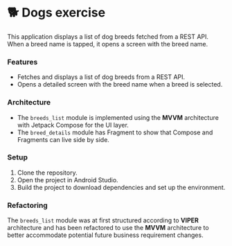 # 🐕 Dogs exercise

This application displays a list of dog breeds fetched from a REST API. When a breed name is tapped, it opens a screen with
the breed name.

### Features

- Fetches and displays a list of dog breeds from a REST API.
- Opens a detailed screen with the breed name when a breed is selected.

### Architecture

- The `breeds_list` module is implemented using the **MVVM** architecture with Jetpack Compose for the UI layer.
- The `breed_details` module has Fragment to show that Compose and Fragments can live side by side.

### Setup

1. Clone the repository.
2. Open the project in Android Studio.
3. Build the project to download dependencies and set up the environment.

### Refactoring

The `breeds_list` module was at first structured according to **VIPER** architecture and has been refactored to use the
**MVVM** architecture to better accommodate potential future business requirement changes.
